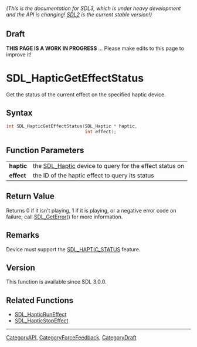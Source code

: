###### (This is the documentation for SDL3, which is under heavy development and the API is changing! [SDL2](https://wiki.libsdl.org/SDL2/) is the current stable version!)

## Draft

**THIS PAGE IS A WORK IN PROGRESS** ... Please make edits to this page to improve it!
# SDL_HapticGetEffectStatus

Get the status of the current effect on the specified haptic device.

## Syntax

```c
int SDL_HapticGetEffectStatus(SDL_Haptic * haptic,
                              int effect);

```

## Function Parameters

|                |                                                                       |
| -------------- | --------------------------------------------------------------------- |
| **haptic**     | the [SDL_Haptic](SDL_Haptic) device to query for the effect status on |
| **effect**     | the ID of the haptic effect to query its status                       |

## Return Value

Returns 0 if it isn't playing, 1 if it is playing, or a negative error code
on failure; call [SDL_GetError](SDL_GetError)() for more information.

## Remarks

Device must support the [SDL_HAPTIC_STATUS](SDL_HAPTIC_STATUS) feature.

## Version

This function is available since SDL 3.0.0.

## Related Functions

* [SDL_HapticRunEffect](SDL_HapticRunEffect)
* [SDL_HapticStopEffect](SDL_HapticStopEffect)

----
[CategoryAPI](CategoryAPI), [CategoryForceFeedback](CategoryForceFeedback), [CategoryDraft](CategoryDraft)


